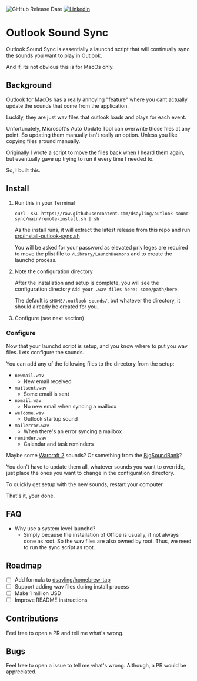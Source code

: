 ![GitHub Release Date](https://img.shields.io/github/release-date/dsayling/outlook-sound-sync)
[![LinkedIn][linkedin-shield]][linkedin-url]

[linkedin-shield]: https://img.shields.io/badge/-LinkedIn-black?logo=linkedin&color=blue
[linkedin-url]: https://www.linkedin.com/in/drew-ayling

# Outlook Sound Sync

Outlook Sound Sync is essentially a launchd script that will continually sync the sounds you want to play in Outlook.

And if, its not obvious this is for MacOs only.

## Background

Outlook for MacOs has a really annoying "feature" where you cant actually update the sounds that come from the application.

Luckily, they are just wav files that outlook loads and plays for each event.

Unfortunately, Microsoft's Auto Update Tool can overwrite those files at any point. So updating them manually isn't really an option. Unless you like copying files around manually.

Originally I wrote a script to move the files back when I heard them again, but eventually gave up trying to run it every time I needed to.

So, I built this.

## Install

1. Run this in your Terminal

    ```
    curl -sSL https://raw.githubusercontent.com/dsayling/outlook-sound-sync/main/remote-install.sh | sh
    ```

    As the install runs, it will extract the latest release from this repo and run [src/install-outlook-sync.sh]()

    You will be asked for your password as elevated privileges are required to move the plist file to `/Library/LaunchDaemons` and to create the launchd process.

1. Note the configuration directory

    After the installation and setup is complete, you will see the configuration directory `Add your .wav files here: some/path/here`.

    The default is `$HOME/.outlook-sounds/`, but whatever the directory, it should already be created for you.

1. Configure (see next section)

### Configure

Now that your launchd script is setup, and you know where to put you wav files. Lets configure the sounds.

You can add any of the following files to the directory from the setup:
* `newmail.wav`
    * New email received
* `mailsent.wav`
    * Some email is sent
* `nomail.wav`
    * No new email when syncing a mailbox
* `welcome.wav`
    * Outlook startup sound
* `mailerror.wav`
    * When there's an error syncing a mailbox
* `reminder.wav`
    * Calendar and task reminders

Maybe some [Warcraft 2](http://www.thanatosrealms.com/war2/horde-sounds) sounds? Or something from the [BigSoundBank](https://bigsoundbank.com/)?

You don't have to update them all, whatever sounds you want to override, just place the ones you want to change in the configuration directory.

To quickly get setup with the new sounds, restart your computer.

That's it, your done.

## FAQ

* Why use a system level launchd?
  * Simply because the installation of Office is usually, if not always done as root. So the wav files are also owned by root. Thus, we need to run the sync script as root.

## Roadmap

- [ ] Add formula to [dsayling/homebrew-tap]()
- [ ] Support adding wav files during install process
- [ ] Make 1 million USD
- [ ] Improve README instructions

## Contributions

Feel free to open a PR and tell me what's wrong.

## Bugs

Feel free to open a issue to tell me what's wrong. Although, a PR would be appreciated.
